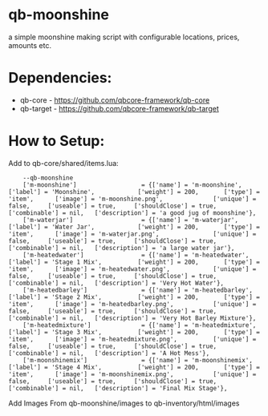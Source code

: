 # qb-moonshine
a simple moonshine making script with configurable locations, prices, amounts etc. 

# Dependencies:
- qb-core - https://github.com/qbcore-framework/qb-core
- qb-target - https://github.com/qbcore-framework/qb-target


# How to Setup:

Add to qb-core/shared/items.lua:
```
	--qb-moonshine
	['m-moonshine'] 			     = {['name'] = 'm-moonshine', 		     	   	['label'] = 'Moonshine', 		    ['weight'] = 200, 		['type'] = 'item', 		['image'] = 'm-moonshine.png', 	        	['unique'] = false, 	['useable'] = true, 	['shouldClose'] = true,	   ['combinable'] = nil,   ['description'] = 'a good jug of moonshine'},
    ['m-waterjar'] 		         	 = {['name'] = 'm-waterjar', 			       	['label'] = 'Water Jar', 	    	['weight'] = 200, 		['type'] = 'item', 		['image'] = 'm-waterjar.png', 	        	['unique'] = false, 	['useable'] = true, 	['shouldClose'] = true,	   ['combinable'] = nil,   ['description'] = 'a large water jar'},
    ['m-heatedwater'] 		       	 = {['name'] = 'm-heatedwater', 	        	['label'] = 'Stage 1 Mix', 	     	['weight'] = 200, 		['type'] = 'item', 		['image'] = 'm-heatedwater.png', 	       	['unique'] = false, 	['useable'] = true, 	['shouldClose'] = true,	   ['combinable'] = nil,   ['description'] = 'Very Hot Water'},
    ['m-heatedbarley'] 		       	 = {['name'] = 'm-heatedbarley', 	         	['label'] = 'Stage 2 Mix',         	['weight'] = 200, 		['type'] = 'item', 		['image'] = 'm-heatedbarley.png', 	       	['unique'] = false, 	['useable'] = true, 	['shouldClose'] = true,	   ['combinable'] = nil,   ['description'] = 'Very Hot Barley Mixture'},
    ['m-heatedmixture']         	 = {['name'] = 'm-heatedmixture', 	         	['label'] = 'Stage 3 Mix', 	       	['weight'] = 200, 		['type'] = 'item', 		['image'] = 'm-heatedmixture.png', 	       	['unique'] = false, 	['useable'] = true, 	['shouldClose'] = true,	   ['combinable'] = nil,   ['description'] = 'A Hot Mess'},
    ['m-moonshinemix'] 	           	 = {['name'] = 'm-moonshinemix', 	         	['label'] = 'Stage 4 Mix', 	       	['weight'] = 200, 		['type'] = 'item', 		['image'] = 'm-moonshinemix.png', 	       	['unique'] = false, 	['useable'] = true, 	['shouldClose'] = true,	   ['combinable'] = nil,   ['description'] = 'Final Mix Stage'},

```

Add Images From qb-moonshine/images to qb-inventory/html/images


